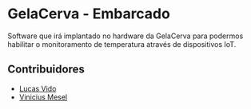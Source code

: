 # GelaCerva - Embarcado

Software que irá implantado no hardware da GelaCerva para podermos habilitar o monitoramento
de temperatura através de dispositivos IoT.

## Contribuidores

- [Lucas Vido](http://www.github.com/Vido)
- [Vinicius Mesel](http://www.github.com/vmesel)
